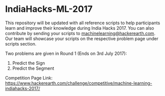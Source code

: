 # IndiaHacks-ML-2017

This repository will be updated with all reference scripts to help participants learn and improve their knowledge during India Hacks 2017. You can also contribute by sending your scripts to machinelearning@hackerearth.com. Our team will showcase your scripts on the respective problem page under scripts section.

Two problems are given in Round 1 (Ends on 3rd July 2017):
1. Predict the Sign 
2. Predict the Segment

Competition Page Link: https://www.hackerearth.com/challenge/competitive/machine-learning-indiahacks-2017/

